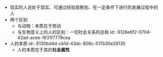 - 现实的人说处于现实、可通过经验观察到、在一定条件下进行的发展过程中的人
- 两个区别
	- 与动物：本质在于劳动
	- 与生物意义上的人的区别：一切社会关系的总和
	  id:: 6128e6f2-0704-42ad-acee-1631f7779cea
- 人的本质
  id:: 6130bd4d-cb1d-43dc-808c-517b30e29135
	- 人的本质在于其的**社会属性**